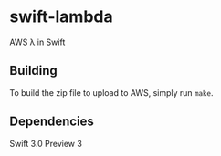 # swift-lambda
AWS λ in Swift

## Building

To build the zip file to upload to AWS, simply run `make`.

## Dependencies

Swift 3.0 Preview 3
